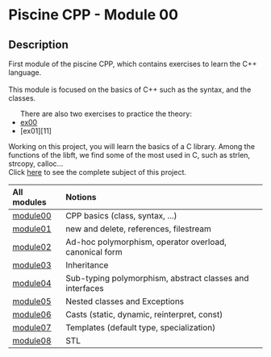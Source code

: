 # Piscine CPP - Module 00

## Description
First module of the piscine CPP, which contains exercises to learn the C++ language.</br></br>This module is focused on the basics of C++ such as the syntax, and the classes. <ul>There are also two exercises to practice the theory:<li>[ex00][10]</li> <li>[ex01][11]</li></ul>

Working on this project, you will learn the basics of a C library.
Among the functions of the libft, we find some of the most used in C, such as strlen, strcopy, calloc...<br>
Click [here](https://github.com/TomWeimer/Libft/blob/main/fr.subject.pdf) to see the complete subject of this project. 

| All modules  	          | Notions           |
|:------------------------|:------------------|
| [module00][1]	          | CPP basics (class, syntax, ...)         |
|	[module01][2]           |	new and delete, references, filestream                  |	
| [module02][3]  		      | Ad-hoc polymorphism, operator overload, canonical form                  | 
|	[module03][4]		        | Inheritance                  |
|	[module04][5]		        | Sub-typing polymorphism, abstract classes and interfaces                  |
|	[module05][6]		        | Nested classes and Exceptions                 |
|	[module06][7]		        |  Casts (static, dynamic, reinterpret, const)                 |
|	[module07][8]		        |  Templates (default type, specialization)              |
|	[module08][9]		        |  STL                 |

[1]: https://github.com/TomWeimer/CPP_Module_00
[2]: https://github.com/TomWeimer/CPP_Module_01
[3]: https://github.com/TomWeimer/CPP_Module_02
[4]: https://github.com/TomWeimer/CPP_Module_03
[5]: https://github.com/TomWeimer/CPP_Module_04
[6]: https://github.com/TomWeimer/CPP_Module_05
[7]: https://github.com/TomWeimer/CPP_Module_06
[8]: https://github.com/TomWeimer/CPP_Module_07
[9]: https://github.com/TomWeimer/CPP_Module_08
[10]: https://github.com/TomWeimer/CPP_Module_00/tree/main/ex00
[10]: https://github.com/TomWeimer/CPP_Module_00/tree/main/ex01
